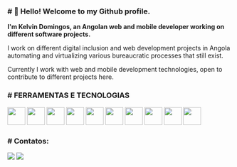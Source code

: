 <h3># 👋 Hello! Welcome to my Github profile. </h3>

<b>I'm Kelvin Domingos, an Angolan web and mobile developer working on different software projects.</b>
<p>I work on different digital inclusion and web development projects in Angola automating and virtualizing various bureaucratic processes that still exist.</p>
<p> Currently I work with web and mobile development technologies, open to contribute to different projects here.</p>

<div>
  <h3># FERRAMENTAS E TECNOLOGIAS</h3>
  <div>
      <img src="https://cdn.jsdelivr.net/gh/devicons/devicon/icons/html5/html5-original.svg" width="40" height="40"/>
      <img src="https://cdn.jsdelivr.net/gh/devicons/devicon/icons/css3/css3-original.svg" width="40" height="40"/>
      <img src="https://cdn.jsdelivr.net/gh/devicons/devicon/icons/javascript/javascript-plain.svg" width="40" height="40"/>
      <img src="https://cdn.jsdelivr.net/gh/devicons/devicon/icons/jquery/jquery-original.svg" width="40" height="40"/>
      <img src="https://cdn.jsdelivr.net/gh/devicons/devicon/icons/php/php-original.svg" width="40" height="40"/>
      <img src="https://cdn.jsdelivr.net/gh/devicons/devicon/icons/laravel/laravel-plain-wordmark.svg" width="40" height="40"/>
      <img src="https://cdn.jsdelivr.net/gh/devicons/devicon/icons/flutter/flutter-original.svg" width="40" height="40"/>
      <img src="https://cdn.jsdelivr.net/gh/devicons/devicon/icons/dart/dart-original.svg" width="40" height="40"/>
      <img src="https://cdn.jsdelivr.net/gh/devicons/devicon/icons/vscode/vscode-original-wordmark.svg" width="40" height="40"/>     
      <img loading="lazy" src="https://cdn.jsdelivr.net/gh/devicons/devicon/icons/git/git-original.svg" width="40" height="40"/>
  </div>
</div>

<h3># Contatos:</h3>

<div>
<a href="https://www.linkedin.com/in/kelvinessuvi" target="_blank"><img loading="lazy" src="https://img.shields.io/badge/-LinkedIn-%230077B5?style=for-the-badge&logo=linkedin&logoColor=white" target="_blank"></a> 
<a href="https://instagram.com/kelvinessuvi" target="_blank"><img loading="lazy" src="https://img.shields.io/badge/-Instagram-%23E4405F?style=for-the-badge&logo=instagram&logoColor=white" target="_blank"></a>


</div>

<!---
kelvinessuvi/kelvinessuvi is a ✨ special ✨ repository because its `README.md` (this file) appears on your GitHub profile.
You can click the Preview link to take a look at your changes.
--->
